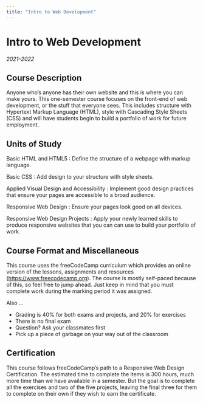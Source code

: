 ```yaml
---
title: "Intro to Web Development"
---
```


# Intro to Web Development
_2021–2022_

## Course Description

Anyone who’s anyone has their own website and this is where you can make yours. This one-semester course focuses on the front-end of web development, or the stuff that everyone sees. This includes structure with Hypertext Markup Language (HTML), style with Cascading Style Sheets (CSS) and will have students begin to build a portfolio of work for future employment.

## Units of Study

Basic HTML and HTML5
: Define the structure of a webpage with markup language.

Basic CSS
: Add design to your structure with style sheets.

Applied Visual Design and Accessibility
: Implement good design practices that ensure your pages are accessible to a broad audience.

Responsive Web Design
: Ensure your pages look good on all devices.

Responsive Web Design Projects
: Apply your newly learned skills to produce responsive websites that you can can use to build your portfolio of work.

## Course Format and Miscellaneous

This course uses the freeCodeCamp curriculum which provides an online version of the lessons, assignments and resources (https://www.freecodecamp.org). The course is mostly self-paced because of this, so feel free to jump ahead. Just keep in mind that you must complete work during the marking period it was assigned.

Also ...

- Grading is 40% for both exams and projects, and 20% for exercises
- There is no final exam
- Question? Ask your classmates first
- Pick up a piece of garbage on your way out of the classroom

## Certification

This course follows freeCodeCamp’s path to a Responsive Web Design Certification. The estimated time to complete the items is 300 hours, much more time than we have available in a semester. But the goal is to complete all the exercises and two of the five projects, leaving the final three for them to complete on their own if they wish to earn the certificate.